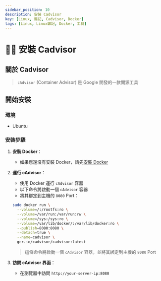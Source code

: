 ```yaml
---
sidebar_position: 10
description: 安裝 Cadvisor
key: [Linux, 雜記, Cadvisor, Docker]
tags: [Linux, Linux雜記, Docker, 工具]
---
```


# 👩‍💻 安裝 Cadvisor

## 關於 Cadvisor

> `cAdvisor` (Container Advisor) 是 Google 開發的一款開源工具

## 開始安裝

### 環境

- Ubuntu

### 安裝步驟

1. **安裝 Docker**：

   - 如果您還沒有安裝 Docker，請先[安裝 Docker](https://blog.lychicken.com/docs/daylilyTool/toolDocker/setDockerInLinux)

2. **運行 cAdvisor**：

   - 使用 Docker 運行 `cAdvisor` 容器
   - 以下命令將啟動一個 `cAdvisor` 容器
   - 將其綁定到主機的 `8080` Port：

   ```bash
   sudo docker run \
     --volume=/:/rootfs:ro \
     --volume=/var/run:/var/run:rw \
     --volume=/sys:/sys:ro \
     --volume=/var/lib/docker/:/var/lib/docker:ro \
     --publish=8080:8080 \
     --detach=true \
     --name=cadvisor \
     gcr.io/cadvisor/cadvisor:latest
   ```

   > 這條命令將啟動一個 `cAdvisor` 容器，並將其綁定到主機的 `8080` Port

3. **訪問 cAdvisor 界面**：

   - 在瀏覽器中訪問 `http://your-server-ip:8080`
